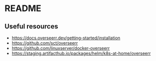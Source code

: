 # README

## Useful resources
- https://docs.overseerr.dev/getting-started/installation
- https://github.com/sct/overseerr
- https://github.com/linuxserver/docker-overseerr
- https://staging.artifacthub.io/packages/helm/k8s-at-home/overseerr